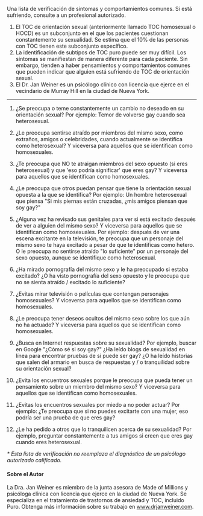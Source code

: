 Una lista de verificación de síntomas y comportamientos comunes. Si está sufriendo, consulte a un profesional autorizado.

1.  El TOC de orientación sexual (anteriormente llamado TOC homosexual o HOCD) es un subconjunto en el que los pacientes cuestionan constantemente su sexualidad. Se estima que el 10% de las personas con TOC tienen este subconjunto específico.
2.  La identificación de subtipos de TOC puro puede ser muy difícil. Los síntomas se manifiestan de manera diferente para cada paciente. Sin embargo, tienden a haber pensamientos y comportamientos comunes que pueden indicar que alguien está sufriendo de TOC de orientación sexual.
3.  El Dr. Jan Weiner es un psicólogo clínico con licencia que ejerce en el vecindario de Murray Hill en la ciudad de Nueva York.

---

1.  ¿Se preocupa o teme constantemente un cambio no deseado en su orientación sexual? Por ejemplo: Temor de volverse gay cuando sea heterosexual.

2.  ¿Le preocupa sentirse atraído por miembros del mismo sexo, como extraños, amigos o celebridades, cuando actualmente se identifica como heterosexual? Y viceversa para aquellos que se identifican como homosexuales.

3.  ¿Te preocupa que NO te atraigan miembros del sexo opuesto (si eres heterosexual) y que 'eso podría significar' que eres gay? Y viceversa para aquellos que se identifican como homosexuales.

4.  ¿Le preocupa que otros puedan pensar que tiene la orientación sexual opuesta a la que se identifica? Por ejemplo: Un hombre heterosexual que piensa "Si mis piernas están cruzadas, ¿mis amigos piensan que soy gay?"

5.  ¿Alguna vez ha revisado sus genitales para ver si está excitado después de ver a alguien del mismo sexo? Y viceversa para aquellos que se identifican como homosexuales. Por ejemplo: después de ver una escena excitante en la televisión, te preocupa que un personaje del mismo sexo te haya excitado a pesar de que te identificas como hetero. O le preocupa no sentirse atraído "lo suficiente" por un personaje del sexo opuesto, aunque se identifique como heterosexual.

6.  ¿Ha mirado pornografía del mismo sexo y le ha preocupado si estaba excitado? ¿O ha visto pornografía del sexo opuesto y le preocupa que no se sienta atraído / excitado lo suficiente?

7.  ¿Evitas mirar televisión o películas que contengan personajes homosexuales? Y viceversa para aquellos que se identifican como homosexuales.

8.  ¿Le preocupa tener deseos ocultos del mismo sexo sobre los que aún no ha actuado? Y viceversa para aquellos que se identifican como homosexuales.

9.  ¿Busca en Internet respuestas sobre su sexualidad? Por ejemplo, buscar en Google "¿Cómo sé si soy gay?" ¿Ha leído blogs de sexualidad en línea para encontrar pruebas de si puede ser gay? ¿O ha leído historias que salen del armario en busca de respuestas y / o tranquilidad sobre su orientación sexual?

10.  ¿Evita los encuentros sexuales porque le preocupa que pueda tener un pensamiento sobre un miembro del mismo sexo? Y viceversa para aquellos que se identifican como homosexuales.

11.  ¿Evitas los encuentros sexuales por miedo a no poder actuar? Por ejemplo: ¿Te preocupa que si no puedes excitarte con una mujer, eso podría ser una prueba de que eres gay?

12.  ¿Le ha pedido a otros que lo tranquilicen acerca de su sexualidad? Por ejemplo, preguntar constantemente a tus amigos si creen que eres gay cuando eres heterosexual.

_* Esta lista de verificación no reemplaza el diagnóstico de un psicólogo autorizado calificado._

#### Sobre el Autor

La Dra. Jan Weiner es miembro de la junta asesora de Made of Millions y psicóloga clínica con licencia que ejerce en la ciudad de Nueva York. Se especializa en el tratamiento de trastornos de ansiedad y TOC, incluido Puro. Obtenga más información sobre su trabajo en www.drjanweiner.com.
